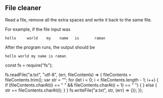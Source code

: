 ## File cleaner

Read a file, remove all the extra spaces and write it back to the same file.

For example, if the file input was

```
hello     world    my    name   is       raman
```

After the program runs, the output should be

```
hello world my name is raman
```

const fs = require("fs");

fs.readFile("a.txt", "utf-8", (err, fileContents) => {
fileContents = fileContents.trim();
var str = "";
for (let i = 0; i < fileContents.length - 1; i++) {
if (fileContents.charAt(i) == " " && fileContents.charAt(i + 1) == " ") {
} else {
str += fileContents.charAt(i);
}
}
fs.writeFile("a.txt", str, (err) => {});
});

